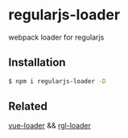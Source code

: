 # regularjs-loader

webpack loader for regularjs

## Installation

```bash
$ npm i regularjs-loader -D
```

## Related

[vue-loader](https://github.com/vuejs/vue-loader) && [rgl-loader](https://github.com/regularjs/rgl-loader)
